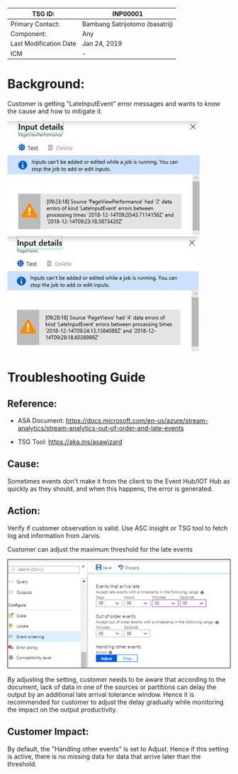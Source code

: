 
|TSG ID:| INP00001 |
|--|-
| Primary Contact: | Bambang Satrijotomo (basatrij)  |
| Component: | Any |
|  Last Modification Date| Jan 24, 2019  |
| ICM | - |


# Background:  

Customer is getting "LateInputEvent" error messages and wants to know the cause and how to mitigate it. 

![GetImageAttachment.jpg](/.attachments/GetImageAttachment-697f3218-04c7-4811-b125-e2bdbe7f4a30.jpg)![GetImageAttachment (1).jpg](/.attachments/GetImageAttachment%20(1)-050a4e6c-9e96-45c7-93ea-60883a13c848.jpg)

# Troubleshooting Guide  

## Reference:  
- ASA Document: https://docs.microsoft.com/en-us/azure/stream-analytics/stream-analytics-out-of-order-and-late-events 

- TSG Tool: https://aka.ms/asawizard

## Cause: 
Sometimes events don't make it from the client to the Event Hub/IOT Hub as quickly as they should, and when this happens, the error is generated.   

## Action:  
Verify if customer observation is valid. Use ASC insight or TSG tool to fetch log and information from Jarvis. 

Customer can adjust the maximum threshold for the late events 

![GetImageAttachment2.png](/.attachments/GetImageAttachment2-aea2b6f7-d1a0-441a-8764-bd84c5394c3d.png)

By adjusting the setting, customer needs to be aware that according to the document, lack of data in one of the sources or partitions can delay the output by an additional late arrival tolerance window. Hence it is recommended for customer to adjust the delay gradually while monitoring the impact on the output productivity.  

## Customer Impact:  
By default, the "Handling other events" is set to Adjust. Hence if this setting is active, there is no missing data for data that arrive later than the threshold. 